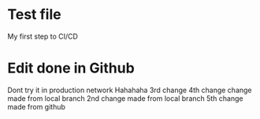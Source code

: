 # Test file
My first step to CI/CD
# Edit done in Github
Dont try it in production network
Hahahaha
3rd change
4th change
change made from local branch
2nd change made from local branch
5th change made from github
